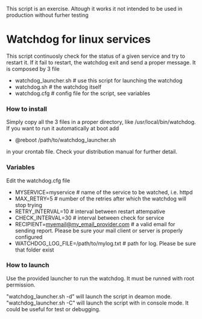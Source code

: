 This script is an exercise. Altough it works it not intended to be used in production without furher testing

# Watchdog for linux services

This script continuosly check for the status of a given service and try to restart it. If it fail to restart, the watchdog exit and send a proper message. 
It is composed by 3 file
    
 * watchdog_launcher.sh # use this script for launching the watchdog
 * watchdog.sh # the watchdog itself
 * watchdog.cfg # config file for the script, see variables
    
### How to install

Simply copy all the 3 files in a proper directory, like /usr/local/bin/watchdog. If you want to run it automatically at boot add
* @reboot /path/to/watchdog_launcher.sh

in your crontab file. Check your distribution manual for further detail.

### Variables

Edit the watchdog.cfg file

 * MYSERVICE=myservice # name of the service to be watched, i.e. httpd
 * MAX_RETRY=5 # number of the retries after which the watchdog will stop trying
 * RETRY_INTERVAL=10 # interval between restart attempative
 * CHECK_INTERVAL=30 # interval between check for service
 * RECIPIENT=myemail@my_email_provider.com # a valid email for sending report. Please be sure your mail client or server is properly configured
 * WATCHDOG_LOG_FILE=/path/to/mylog.txt # path for log. Please be sure that folder exist

### How to launch

Use the provided launcher to run the watchdog. It must be runned with root permission.

"watchdog_launcher.sh -d" will launch the script in deamon mode.
"watchdog_launcher.sh -C" will launch the script with in console mode. It could be useful for test or debugging.
